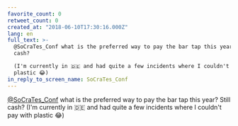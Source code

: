 ```yaml
---
favorite_count: 0
retweet_count: 0
created_at: "2018-06-10T17:30:16.000Z"
lang: en
full_text: >-
  @SoCraTes_Conf what is the preferred way to pay the bar tap this year? Still
  cash?

  (I'm currently in 🇩🇪 and had quite a few incidents where I couldn't pay with
  plastic 😂)
in_reply_to_screen_name: SoCraTes_Conf
---
```


[@SoCraTes_Conf](https://twitter.com/SoCraTes_Conf) what is the preferred way to
pay the bar tap this year? Still cash? (I'm currently in 🇩🇪 and had quite a few
incidents where I couldn't pay with plastic 😂)
